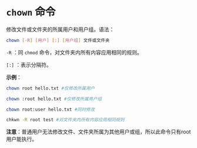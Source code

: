 # `chown` 命令

修改文件或文件夹的所属用户和用户组。语法：

```bash
chown [-R] [用户] [:] [用户组] 文件或文件夹
```

`-R` ：同 `chmod` 命令，对文件夹内所有内容应用相同的规则。

`[:]` ：表示分隔符。

**示例**：

```bash
chown root hello.txt #仅修改所属用户

chown :root hello.txt #仅修改所属用户组

chown root:user hello.txt #同时修改

chkwn -R root test #对文件夹内所有内容应用相同规则
```

**注意**：普通用户无法修改文件、文件夹所属为其他用户或组，所以此命令只有root用户能执行。
